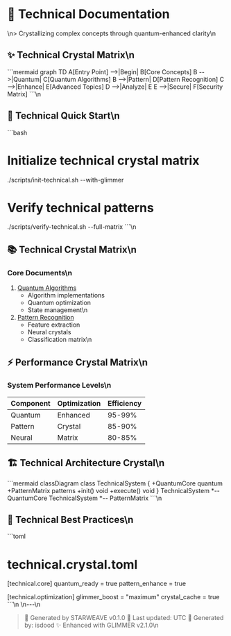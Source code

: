 # 💠 Technical Documentation
\n> Crystallizing complex concepts through quantum-enhanced clarity\n
## ✨ Technical Crystal Matrix\n
\`\`\`mermaid
graph TD
    A[Entry Point] -->|Begin| B[Core Concepts]
    B -->|Quantum| C[Quantum Algorithms]
    B -->|Pattern| D[Pattern Recognition]
    C -->|Enhance| E[Advanced Topics]
    D -->|Analyze| E
    E -->|Secure| F[Security Matrix]
\`\`\`\n
## 🚀 Technical Quick Start\n
\`\`\`bash
# Initialize technical crystal matrix
./scripts/init-technical.sh --with-glimmer

# Verify technical patterns
./scripts/verify-technical.sh --full-matrix
\`\`\`\n
## 📚 Technical Crystal Matrix\n
### Core Documents\n
1. [Quantum Algorithms](quantum-algorithms.md)
   - Algorithm implementations
   - Quantum optimization
   - State management\n
2. [Pattern Recognition](pattern-recognition.md)
   - Feature extraction
   - Neural crystals
   - Classification matrix\n
## ⚡ Performance Crystal Matrix\n
### System Performance Levels\n
| Component | Optimization | Efficiency |
|-----------|--------------|------------|
| Quantum | Enhanced | 95-99% |
| Pattern | Crystal | 85-90% |
| Neural | Matrix | 80-85% |\n
## 🏗️ Technical Architecture Crystal\n
\`\`\`mermaid
classDiagram
    class TechnicalSystem {
        +QuantumCore quantum
        +PatternMatrix patterns
        +init() void
        +execute() void
    }
    TechnicalSystem *-- QuantumCore
    TechnicalSystem *-- PatternMatrix
\`\`\`\n
## 💫 Technical Best Practices\n
\`\`\`toml
# technical.crystal.toml
[technical.core]
quantum_ready = true
pattern_enhance = true

[technical.optimization]
glimmer_boost = "maximum"
crystal_cache = true
\`\`\`\n
\n---\n
> 💠 Generated by STARWEAVE v0.1.0
> 📅 Last updated:  UTC
> 👤 Generated by: isdood
> ✨ Enhanced with GLIMMER v2.1.0\n
